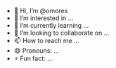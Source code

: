 - 👋 Hi, I’m @omores
- 👀 I’m interested in ...
- 🌱 I’m currently learning ...
- 💞️ I’m looking to collaborate on ...
- 📫 How to reach me ...
- 😄 Pronouns: ...
- ⚡ Fun fact: ...

<!---
omores/omores is a ✨ special ✨ repository because its `README.md` (this file) appears on your GitHub profile.
You can click the Preview link to take a look at your changes.
--->
